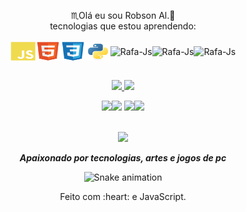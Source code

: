 <p align="center">♏Olá eu sou Robson Al.🏁<br>
tecnologias que estou aprendendo:<br><br>
<img align="center" alt="Rafa-Js" height="30" width="40" src="https://raw.githubusercontent.com/devicons/devicon/master/icons/javascript/javascript-plain.svg"><img align="center" alt="Rafa-HTML" height="30" width="40" src="https://raw.githubusercontent.com/devicons/devicon/master/icons/html5/html5-original.svg"><img align="center" alt="Rafa-CSS" height="30" width="40" src="https://raw.githubusercontent.com/devicons/devicon/master/icons/css3/css3-original.svg"><img align="center" alt="Rafa-Python" height="30" width="40" src="https://raw.githubusercontent.com/devicons/devicon/master/icons/python/python-original.svg"><img align="center" alt="Rafa-Js" height="30" width="40" src="https://hermes.digitalinnovation.one/courses/badge/c1f33b18-497b-408b-885f-ee8db71d872b.png"><img align="center" alt="Rafa-Js" height="30" width="40" src="https://hermes.digitalinnovation.one/courses/badge/88cb0f8d-dcdb-4c7d-a9c5-c56d021a23b1.png"><img align="center" alt="Rafa-Js" height="30" width="40" src="https://hermes.digitalinnovation.one/courses/badge/d5004e9c-3500-4cf4-a1ae-e1e6730f71e0.png">
<br><br>


<div align="center">
  <a href="https://github.com/franett73">
    <img height="150em" src="https://github-readme-stats.vercel.app/api?username=franett73&count_private=true&include_all_commits=true&show_icons=true&theme=dracula&hide_border=false&show_owner=true"/>
    <img height="150em" src="https://github-readme-stats.vercel.app/api/top-langs/?username=rfranett&theme=dracula&hide_border=false&&layout=compact"/>
    
    
 
  
<a href="https://www.linkedin.com/in/robson-franett-054a8a19b/" target="_blank"><img src="https://img.shields.io/badge/-LinkedIn-%230077B5?style=for-the-badge&logo=linkedin&logoColor=white" target="_blank"></a><a href = "mailto:robsomfranett@gmail.com"><img src="https://img.shields.io/badge/-Gmail-%23333?style=for-the-badge&logo=gmail&logoColor=white" target="_blank"></a>	<a href="https://www.twitch.tv/robsonfranett" target="_blank"><img src="https://img.shields.io/badge/Twitch-9146FF?style=for-the-badge&logo=twitch&logoColor=white" target="_blank"></a><a href="https://www.instagram.com/robsonfranett/" target="_blank"><img src="https://img.shields.io/badge/-Instagram-%23E4405F?style=for-the-badge&logo=instagram&logoColor=white" target="_blank"></a><br><br>

<img src="https://media.giphy.com/media/kyb3QzrKB9tX2xz3p8/giphy.gif">

***Apaixonado por tecnologias, artes e jogos de pc***


<div align="center">
  </a> 
  
</div>

<div align="center">

  ![Snake animation](https://github.com/rfranett/rfranett/blob/output/github-contribution-grid-snake.svg)
  
</div>

<div align="center">
  <p>Feito com :heart: e JavaScript.</p>
 

